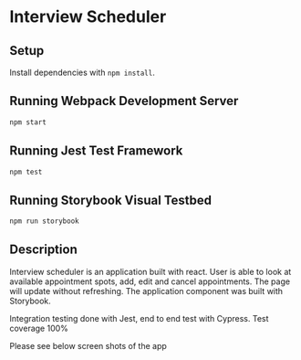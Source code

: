 # Interview Scheduler

## Setup

Install dependencies with `npm install`.

## Running Webpack Development Server

```sh
npm start
```

## Running Jest Test Framework

```sh
npm test
```

## Running Storybook Visual Testbed

```sh
npm run storybook
```

## Description

Interview scheduler is an application built with react. User is able to look at available appointment spots, add, edit and cancel appointments. The page will update without refreshing. The application component was built with Storybook. 

Integration testing done with Jest, end to end test with Cypress. Test coverage 100%

Please see below screen shots of the app
